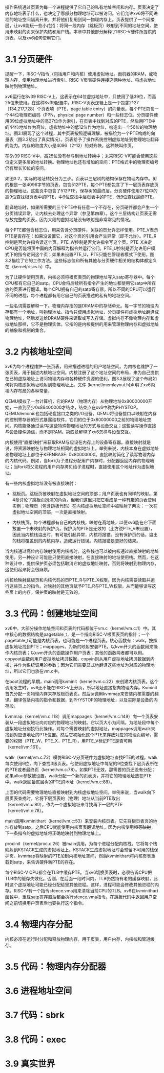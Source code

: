 操作系统通过页表为每一个进程提供了它自己的私有地址空间和内存。页表决定了内存地址表示什么，也决定了哪部分物理地址可以被访问。它们允许xv6将不同进程的地址空间隔离开来，并将他们复用到同一物理内存上。页表提供了一个间接层，让xv6能玩一些小花招：将同一段内存（跳板页）映射到不同的地址空间，使用未映射的页来保护内核和用户栈。本章中其他部分解释了RISC-V硬件所提供的页表，以及xv6如何使用它们。

# 3.1 分页硬件

提醒一下，RISC-V指令（包括用户和内核）使用虚拟地址。而机器的RAM，或物理内存，使用物理地址进行索引。RISC-V页表硬件连接这两种地址，将虚拟地址映射到物理地址。

xv6运行在Sv39 RISC-V上，这表示在64位虚拟地址中，只使用了低39位，而高25位未使用。在这种Sv39配置中，RISC-V页表逻辑上是一个包含2^27（134,217,728）个页表项（PTE，page table entry）的向量表。每个PTE包含一个44位物理页编码（PPN，physical page number）和一些标志位。分页硬件使用39位虚拟地址中的高27位作为索引，在页表中找到对应的PTE，然后用PTE中的44位地址作为高位，虚拟地址中的低12位作为地位，构造出一个56位的物理地址。图3.1展现了这个过程，其中页表按照逻辑理解，被描绘为一个PTE构成的向量表（图3.2给出了真实情况）。页表给予了操作系统控制虚拟地址到物理地址翻译的能力。内存的粒度大小是4096（2^12）的对齐块。这种块叫作页。

在Sv39 RISC-V中，高25位没有参与到地址转换中；未来RISC-V可能会使用这些位定义更多层的地址转换。物理地址也还有增加的空间：PTE格式中的物理页编号仍有增长10位的空间。

如图3.2，实际的地址转换分为三步。页表以三层树的结构保存在物理内存中。树的根是一张4096字节的页表，包含512PTE，每个PTE都包含了下一层页表存放页的物理地址。这些页中包含了512PTE，保存树的最终层。分页硬件使用27位中的高9位查找根页表中的PTE，中9位查找中层页表中的PTE，低9位查找最终PTE。

翻译地址时，如果所需要的三个PTE中有任意一个不存在，分页硬件都会产生一个分页错误异常，让内核去处理这个异常（参见第四章）。这个三层结构让页表无需存放完整的页表，因为大段的虚拟地址没有映射是非常常见的情况。

每个PTE都包含标志位，用来告诉分页硬件，关联的页允许怎样使用。PTE_V表示PTE是否存在：如果没设置它，对这个页的引用会产生异常（即不允许）。PTE_R控制是否允许指令读这个页。PTE_W控制是否允许指令写这个页。PTE_X决定CPU是否能将页中国的内容解释为指令并运行它们。PTE_U控制是否允许用户模式下的指令访问这个页；如果未设置PTE_U，PTE只能在管理者模式下使用。图3.2描绘了它的工作方法。这些标志位和所有其他与分页硬件相关的结构体都定义在（kernel/riscv.h）中。

为了让硬件使用页表，内核必须将根页表页的物理地址写入satp寄存器中。每个CPU都有它自己的satp。CPU会将后续所有指令产生的地址都使用它satp中所存放的页表进行翻译。每个CPU拥有自己的satp寄存器，所以不同的CPU可以运行不同的进程，每个进程都有用它自己的页表描述的私有的地址空间。

一些名词需要解释一下。物理内存指的是DRAM中的存储单元。每一字节的物理内存都有一个地址，叫物理地址。指令只使用虚拟地址，分页硬件将虚拟地址翻译成物理地址，然后发送给DRAM硬件来读取或写入存储。虚拟内存不像物理内存和虚拟地址那样，它不是物理实体。它指的是内核提供的用来管理物理内存和虚拟地址的抽象和机制的集合。

# 3.2 内核地址空间

xv6为每个进程维护一张页表，用来描述进程的用户地址空间。为内核也维护了一张页表，用于描述内核地址空间。内核注册了这个地址空间的布局，来为自己提供在已知虚拟地址上访问物理内存和各种硬件资源的便利。图3.3展现了这个布局如何将内核虚拟地址映射到物理地址上。文件 (kernel/memlayout.h)声明了xv6内核内存布局的各种常量。

QEMU模拟了一台计算机，它的RAM（物理内存）从物理地址0x80000000开始，一直到至少0x86400000才结束，结束点在xv6中称为PHYSTOP。QEMUdemonic也包括硬盘接口之类的I/O设备。QEMU将设备接口以映射在内存的控制寄存器的形式暴露给软件，它们的位于0x80000000之前的物理地址空间。内核能够通过读/写这些特殊物理地址的方式与设备交互；这些读写操作直接与设备硬件通信，而不是RAM。第四章解释了xv6怎样与设备交互。

内核使用“直接映射”来获取RAM与应设在内存上的设备寄存器。直接映射就是说，将资源映射在与物理地址相同的虚拟地址上。举例来说，内核本身在虚拟地址和物理地址上都位于KERNBASE=0x80000000。直接映射简化了读写物理内存的内核代码。例如，当fork为子进程分配用户内存时，分配器返回内存的物理地址；当fork将父进程的用户内存拷贝给子进程时，直接使用这个地址作为虚拟地址。

有一些内核虚拟地址没有被直接映射：

- 跳板页。跳板页被映射在虚拟地址空间的顶部；用户页表也有同样的映射。第4章讨论了跳板页扮演的角色，但我们这里只把它看成是一种有趣的页表使用实例；物理页（包含跳板代码）在内核虚拟地址空间中被映射了两次：一次在虚拟地址空间的顶部，一次是直接映射。

- 内核栈页。每个进程都有自己的内核栈，映射在高地址，以便xv6能在它下面放置一个未映射的保护页。保护页的PTE是无效的（比方说PTE_V未设置），因此当内核栈溢出时，有可能引起异常，内核将报错。没有保护页的话，溢出的栈将覆盖别的内核内存，造成运行错误。内核报错是更好的结果。

当内核通过高位内存映射使用内核栈时，这些栈也可以被内核通过直接映射的地址使用。另一种设计可能是只使用直接映射，在直接映射的地址使用栈。然而，在这种设计中，提供保护页必须包括取消它的虚拟地址映射，否则将映射到物理内存，这使用起来将会很麻烦。

内核给映射跳板页和内核代码的页PTE_R与PTE_X权限，因为内核需要读取并运行这些页上的指令。对映射的其他页赋予PTE_R与PTE_W权限，从而能够读写这些页上的内存。保护页的映射是无效的。

# 3.3 代码：创建地址空间

xv6中，大部分操作地址空间和页表的代码都位于vm.c（kernel/vm.c:1）中。其中核心的数据结构是pagetable_t，是一个指向RISC-V根页表页的指针；一个pagetable_t可能是内核页表，也可能是一个进程页表。核心函数有：walk，按照虚拟地址找到PTE；mappages，为新的映射安装PTE。以kvm开头的函数用来操作内核页表；以uvm开头的函数操作用户页表；其他的函数两者都可以用。copyout函数向用户虚拟地址拷贝数据，copyin则从用户虚拟地址拷贝数据到内核，并作为系统调用的参数；因为它们需要显式地翻译这些地址为对应的物理地址，所以它们也放在vm.c中。

在boot流程的早期，main调用kvminit（kernel/vm.c:22）来创建内核页表。这个调用发生时，xv6还不能在RISC-V上分页，所以地址直接指向物理内存。Kvminit首先分配一页物理内存来存放根页表页。然后ta调用kvmmap来安装内核需要的翻译。翻译包括内核的指令和数据，到PHYSTOP的物理地址，以及实际是设备的内存段。

kvmmap（kernel/vm.c:118）调用mappages（kernel/vm.c:149）向一个页表安装从一段虚拟地址向对应的物理地址的映射。它以页大小为间隔，为地址段中每个虚拟地址分别执行此操作。对每个需要映射的虚拟地址，mappages调用walk来找到对应该地址的PTE位置。然后它初始化这个PTE来存放对应的物理页编号，需要的权限（PTE_W，PTE_X，PTE_R），用PTE_V标记PTE是否可用（kernel/vm:161）。

walk（kernel/vm.c:72）模仿RISC-V分页硬件为虚拟地址查找PTE的过程。walk每次使用9位，向下查找3级页表。他使用虚拟地址中每层的9位查找下层页表所在的PTE或者最终页（kernel/vm.c:78）。如果PTE无效，那需要的页还没有分配；如果alloc参数被设置，walk分配一个新的页表页，并将它的物理地址放在PTE中。walk返回最底层树的PTE的地址（kernel/vm.c:88）。

上面的代码需要物理地址直接映射到内核虚拟地址空间。举例来说，当walk向下层页表查找时，它将下层页表的（物理）地址从当前PTE取出（kernel/vm.c:80），作为一个虚拟地址来寻找再下一层的PTE（kernel/vm.c:78）。

main调用kvminithart（kernel/vm.c:53）来安装内核页表。它先将根页表页的地址存放到satp。之后CPU就能使用内核页表翻译地址。因为内核使用~~恒等映射~~，下一条指令的虚拟地址将正确地映射到物理地址上。

procinit（kernel/proc.c:26）被main调用，为每个进程分配内核栈。它将每个栈映射到KSTACK生成的虚拟地址上。KSTACK生成虚拟地址时会预留不可用的栈保护页。kvmmap将映射的PTE加到内核地址空间，然后kvminithart将内核页表重载到satp，来告诉硬件新PTE的存在。

每个RISC-V CPU都会在TLB中缓存PTE。当xv6切换页表时，必须告诉CPU把TLB中的缓存失效化。否则，在后面一段时间内，TLB仍然持有老的缓存映射，此时这个虚拟地址可能已经分配给里其他进程。这样，进程可能会修改其他进程的内存。RISC-V有一个指令sfence.vma用来清除当前CPU的TLB。xv6在kvminithart函数中，重载satp寄存器后都会执行sfence.vma指令。在跳板代码中返回用户空间之前切换用户页表后也要执行这个指令。

# 3.4 物理内存分配

内核必须在运行时分配和释放物理内存，用于页表，用户内存，内核栈和管道缓存。



# 3.5 代码：物理内存分配器

# 3.6 进程地址空间

# 3.7 代码：sbrk

# 3.8 代码：exec

# 3.9 真实世界
